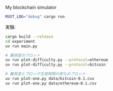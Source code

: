 My blockchain simulator

```sh
RUST_LOG="debug" cargo run
```

実験:
```bash
cargo build --release
cd experiment
uv run main.py

# 難易度のプロット
uv run plot-difficulty.py --protocol=ethereum
uv run plot-difficulty.py --protocol=bitcoin

# 難易度とブロック生成時間の変化のプロット
uv run plot-one.py data/bitcoin-0.1.csv
uv run plot-one.py data/ethereum-0.1.csv
```
